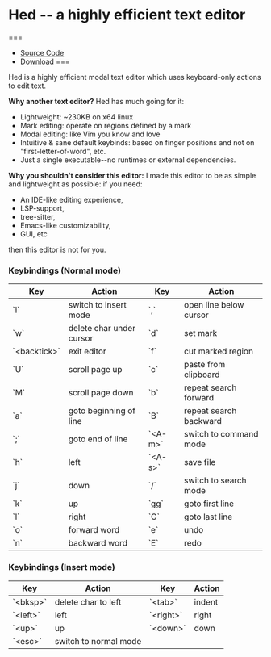 # Hed -- a highly efficient text editor

===
- [Source Code](https://github.com/shkhuz/hed)
- [Download](https://github.com/shkhuz/hed)
===

Hed is a highly efficient modal text editor which uses keyboard-only
actions to edit text.

**Why another text editor?** Hed has much going for it:

- Lightweight: ~230KB on x64 linux
- Mark editing: operate on regions defined by a mark
- Modal editing: like Vim you know and love
- Intuitive & sane default keybinds: based on finger positions and not on
"first-letter-of-word", etc.
- Just a single executable--no runtimes or external dependencies.

**Why you shouldn't consider this editor:** I made this editor
to be as simple and lightweight as possible: if you need:

- An IDE-like editing experience,
- LSP-support,
- tree-sitter,
- Emacs-like customizability,
- GUI, etc

then this editor is not for you.

### Keybindings (Normal mode)

<table><thead>
  <tr>
    <th>Key</th>
    <th>Action</th>
    <th>Key</th>
    <th>Action</th>
  </tr></thead>
<tbody>
  <tr>
    <td>`i`</td>
    <td>switch to insert mode</td>
    <td>`,`</td>
    <td>open line below cursor</td>
  </tr>
  <tr>
    <td>`w`</td>
    <td>delete char under cursor</td>
    <td>`d`</td>
    <td>set mark</td>
  </tr>
  <tr>
    <td>`&lt;backtick&gt;`</td>
    <td>exit editor</td>
    <td>`f`</td>
    <td>cut marked region</td>
  </tr>
  <tr>
    <td>`U`</td>
    <td>scroll page up</td>
    <td>`c`</td>
    <td>paste from clipboard</td>
  </tr>
  <tr>
    <td>`M`</td>
    <td>scroll page down</td>
    <td>`b`</td>
    <td>repeat search forward</td>
  </tr>
  <tr>
    <td>`a`</td>
    <td>goto beginning of line</td>
    <td>`B`</td>
    <td>repeat search backward</td>
  </tr>
  <tr>
    <td>`;`</td>
    <td>goto end of line</td>
    <td>`&lt;A-m&gt;`</td>
    <td>switch to command mode</td>
  </tr>
  <tr>
    <td>`h`</td>
    <td>left</td>
    <td>`&lt;A-s&gt;`</td>
    <td>save file</td>
  </tr>
  <tr>
    <td>`j`</td>
    <td>down</td>
    <td>`/`</td>
    <td>switch to search mode</td>
  </tr>
  <tr>
    <td>`k`</td>
    <td>up</td>
    <td>`gg`</td>
    <td>goto first line</td>
  </tr>
  <tr>
    <td>`l`</td>
    <td>right</td>
    <td>`G`</td>
    <td>goto last line</td>
  </tr>
  <tr>
    <td>`o`</td>
    <td>forward word</td>
    <td>`e`</td>
    <td>undo</td>
  </tr>
  <tr>
    <td>`n`</td>
    <td>backward word</td>
    <td>`E`</td>
    <td>redo</td>
  </tr>
</tbody></table>

<!--
< -> open line above cursor
s -> undo / redo
-->

### Keybindings (Insert mode)

<table><thead>
  <tr>
    <th>Key</th>
    <th>Action</th>
    <th>Key</th>
    <th>Action</th>
  </tr></thead>
<tbody>
  <tr>
    <td>`&lt;bksp&gt;`</td>
    <td>delete char to left</td>
    <td>`&lt;tab&gt;`</td>
    <td>indent</td>
  </tr>
  <tr>
    <td>`&lt;left&gt;`</td>
    <td>left</td>
    <td>`&lt;right&gt;`</td>
    <td>right</td>
  </tr>
  <tr>
    <td>`&lt;up&gt;`</td>
    <td>up</td>
    <td>`&lt;down&gt;`</td>
    <td>down</td>
  </tr>
  <tr>
    <td>`&lt;esc&gt;`</td>
    <td>switch to normal mode</td>
    <td></td>
    <td></td>
  </tr>
</tbody>
</table>
